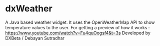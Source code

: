 # dxWeather
A Java based weather widget. It uses the OpenWeatherMap API to show temperature values to the user.
For getting a preview of how it works : https://www.youtube.com/watch?v=Fu4quOogsf4&t=3s
Developed by DXBeta / Debayan Sutradhar
